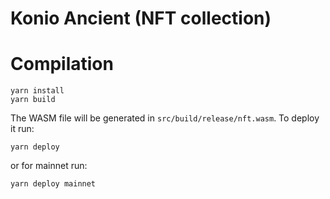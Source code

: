 # Konio Ancient (NFT collection)

# Compilation

```
yarn install
yarn build
```

The WASM file will be generated in `src/build/release/nft.wasm`. To deploy it run:

```
yarn deploy
```

or for mainnet run:

```
yarn deploy mainnet
```
